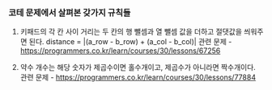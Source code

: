### 코테 문제에서 살펴본 갖가지 규칙들

1. 키패드의 각 칸 사이 거리는 두 칸의 행 뺄셈과 열 뺄셈 값을 더하고 절댓값을 씌워주면 된다. distance = |(a_row - b_row) + (a_col - b_col)|
   관련 문제 - https://programmers.co.kr/learn/courses/30/lessons/67256

2. 약수 개수는 해당 숫자가 제곱수이면 홀수개이고, 제곱수가 아니라면 짝수개이다.
   관련 문제 - https://programmers.co.kr/learn/courses/30/lessons/77884
